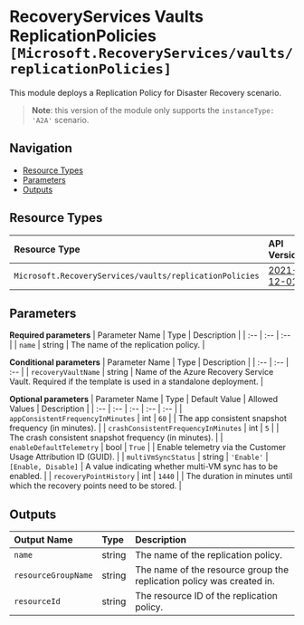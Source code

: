 # RecoveryServices Vaults ReplicationPolicies `[Microsoft.RecoveryServices/vaults/replicationPolicies]`

This module deploys a Replication Policy for Disaster Recovery scenario.

> **Note**: this version of the module only supports the `instanceType: 'A2A'` scenario.

## Navigation

- [Resource Types](#Resource-Types)
- [Parameters](#Parameters)
- [Outputs](#Outputs)

## Resource Types

| Resource Type | API Version |
| :-- | :-- |
| `Microsoft.RecoveryServices/vaults/replicationPolicies` | [2021-12-01](https://docs.microsoft.com/en-us/azure/templates/Microsoft.RecoveryServices/2021-12-01/vaults/replicationPolicies) |

## Parameters

**Required parameters**
| Parameter Name | Type | Description |
| :-- | :-- | :-- |
| `name` | string | The name of the replication policy. |

**Conditional parameters**
| Parameter Name | Type | Description |
| :-- | :-- | :-- |
| `recoveryVaultName` | string | Name of the Azure Recovery Service Vault. Required if the template is used in a standalone deployment. |

**Optional parameters**
| Parameter Name | Type | Default Value | Allowed Values | Description |
| :-- | :-- | :-- | :-- | :-- |
| `appConsistentFrequencyInMinutes` | int | `60` |  | The app consistent snapshot frequency (in minutes). |
| `crashConsistentFrequencyInMinutes` | int | `5` |  | The crash consistent snapshot frequency (in minutes). |
| `enableDefaultTelemetry` | bool | `True` |  | Enable telemetry via the Customer Usage Attribution ID (GUID). |
| `multiVmSyncStatus` | string | `'Enable'` | `[Enable, Disable]` | A value indicating whether multi-VM sync has to be enabled. |
| `recoveryPointHistory` | int | `1440` |  | The duration in minutes until which the recovery points need to be stored. |


## Outputs

| Output Name | Type | Description |
| :-- | :-- | :-- |
| `name` | string | The name of the replication policy. |
| `resourceGroupName` | string | The name of the resource group the replication policy was created in. |
| `resourceId` | string | The resource ID of the replication policy. |
